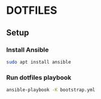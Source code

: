 # DOTFILES

## Setup

### Install Ansible

```bash
sudo apt install ansible
```

### Run dotfiles playbook

```bash
ansible-playbook -K bootstrap.yml
```
